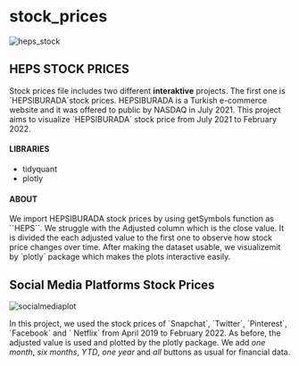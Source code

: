 # stock_prices

![heps_stock](https://user-images.githubusercontent.com/70109399/155883584-bdc676d9-510f-4d75-a93d-3e5cbc4fa76d.png)

## HEPS STOCK PRICES

Stock prices file includes two different **interaktive** projects. The first one is ´HEPSIBURADA´stock prices. HEPSIBURADA is a Turkish e-commerce website and it was offered to public by NASDAQ in July 2021. This project aims to visualize ´HEPSIBURADA´ stock price from July 2021 to February 2022.

#### LIBRARIES
* tidyquant
* plotly

#### ABOUT

We import HEPSIBURADA stock prices by using getSymbols function as ´´HEPS´´. We struggle with the Adjusted column which is the close value.
It is divided the each adjusted value to the first one to observe how stock price changes over time. After making the dataset usable, we visualizemit by ´plotly´
package which makes the plots interactive easily.


## Social Media Platforms Stock Prices 

![socialmediaplot](https://user-images.githubusercontent.com/70109399/155884234-491b3ae1-24ae-47fa-bec4-4cd01b02da50.png)

In this project, we used the stock prices of ´Snapchat´, ´Twitter´, ´Pinterest´, ´Facebook´ and ´ Netflix´ from April 2019 to February 2022. As before, the adjusted 
value is used and plotted by the plotly package. We add *one month*, *six months*, *YTD*, *one year* and *all* buttons as usual for financial data.
